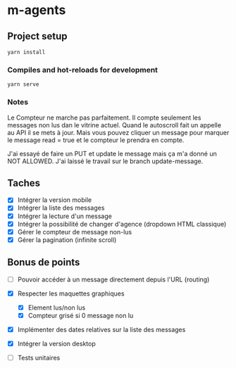 # m-agents

## Project setup
```
yarn install
```

### Compiles and hot-reloads for development
```
yarn serve
```

### Notes

Le Compteur ne marche pas parfaitement. Il compte seulement les messages non lus dan le vitrine actuel. Quand le autoscroll fait un appelle au API il se mets à jour. Mais vous pouvez cliquer un message pour marquer le message read = true et le compteur le prendra en compte.

J'ai essayé de faire un PUT et update le message mais ça m'a donné un NOT ALLOWED. J'ai laissé le travail sur le branch update-message.

## Taches

- [x]  Intégrer la version mobile
- [x]  Intégrer la liste des messages
- [x]  Intégrer la lecture d'un message
- [x]  Intégrer la possibilité de changer d'agence (dropdown HTML classique)
- [x]  Gérer le compteur de message non-lus
- [x]  Gérer la pagination (infinite scroll)

## Bonus de points

- [ ]  Pouvoir accéder à un message directement depuis l'URL (routing)
- [x]  Respecter les maquettes graphiques
    - [x]  Element lus/non lus
    - [x]  Compteur grisé si 0 message non lu
- [x]  Implémenter des dates relatives sur la liste des messages
- [x]  Intégrer la version desktop
- [ ]  Tests unitaires

